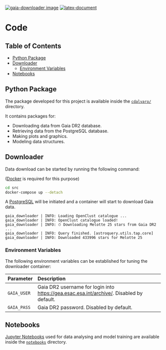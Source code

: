 [![gaia-downloader image][gaia_downloader_badge]][gaia_downlaoder_image]
[![latex-document][latex_document_badge]][latex_document_workflow]

# Code

## Table of Contents

- [Python Package](#python-package)
- [Downloader](#downloader)
  - [Environment Variables](#environment-variables)
- [Notebooks](#notebooks)

## Python Package

The package developed for this project is available inside the [`cdalvaro/`](cdalvaro) directory.

It contains packages for:

- Downloading data from Gaia DR2 database.
- Retrieving data from the PostgreSQL database.
- Making plots and graphics.
- Modeling data structures.

## Downloader

Data download can be started by running the following command:

([Docker][docker] is required for this purpose)

```sh
cd src
docker-compose up --detach
```

A [PostgreSQL][postgresql] will be initiated and a container will start to download Gaia data.

```
gaia_downloader | INFO: Loading OpenClust catalogue ...
gaia_downloader | INFO: OpenClust catalogue loaded!
gaia_downloader | INFO: ⏱ Downloading Melotte 25 stars from Gaia DR2 ...
gaia_downloader | INFO: Query finished. [astroquery.utils.tap.core]
gaia_downloader | INFO: Downloaded 433996 stars for Melotte 25
```

### Environment Variables

The following environment variables can be established for tuning the downloader container:

| Parameter   | Description                                                                              |
| :---------- | :--------------------------------------------------------------------------------------- |
| `GAIA_USER` | Gaia DR2 username for login into https://gea.esac.esa.int/archive/. Disabled by default. |
| `GAIA_PASS` | Gaia DR2 password. Disabled by default.                                                  |

## Notebooks

[Jupyter Notebooks][jupyter] used for data analysing and model training are available inside the [`notebooks`](notebooks) directory.

[docker]: https://www.docker.com
[postgresql]: https://www.postgresql.org
[jupyter]: https://jupyter.org
[gaia_downloader_badge]: https://img.shields.io/github/workflow/status/cdalvaro/machine-learning-master-thesis/gaia-downloader%20image?style=flat-square&label=gaia-downloader&logo=Docker
[gaia_downlaoder_image]: https://github.com/users/cdalvaro/packages/container/package/gaia-downloader
[latex_document_badge]: https://img.shields.io/github/workflow/status/cdalvaro/machine-learning-master-thesis/Build%20LaTeX%20document?style=flat-square&label=LaTeX&logo=LaTeX
[latex_document_workflow]: https://github.com/cdalvaro/machine-learning-master-thesis/actions?query=workflow%3A%22Build+LaTeX+document%22
